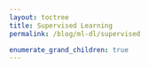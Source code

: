 ```yaml
---
layout: toctree
title: Supervised Learning
permalink: /blog/ml-dl/supervised

enumerate_grand_children: true
---
```


